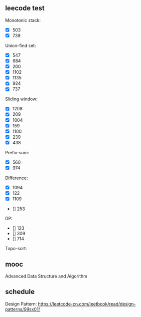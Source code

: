 ## leecode test

Monotonic stack:
* [x] 503
* [x] 739

Union-find set:
* [x] 547
* [x] 684
* [x] 200
* [x] 1102
* [x] 1135
* [x] 924
* [x] 737

Sliding window:
* [x] 1208
* [x] 209
* [x] 1004
* [x] 159
* [x] 1100
* [x] 239
* [x] 438

Prefix-sum:
* [x] 560
* [x] 974

Difference:
* [x] 1094
* [x] 122
* [x] 1109
* [] 253

DP:
* [] 123
* [] 309
* [] 714

Topo-sort:

## mooc

Advanced Data Structure and Algorithm

## schedule

Design Pattern:
https://leetcode-cn.com/leetbook/read/design-patterns/99sx01/
